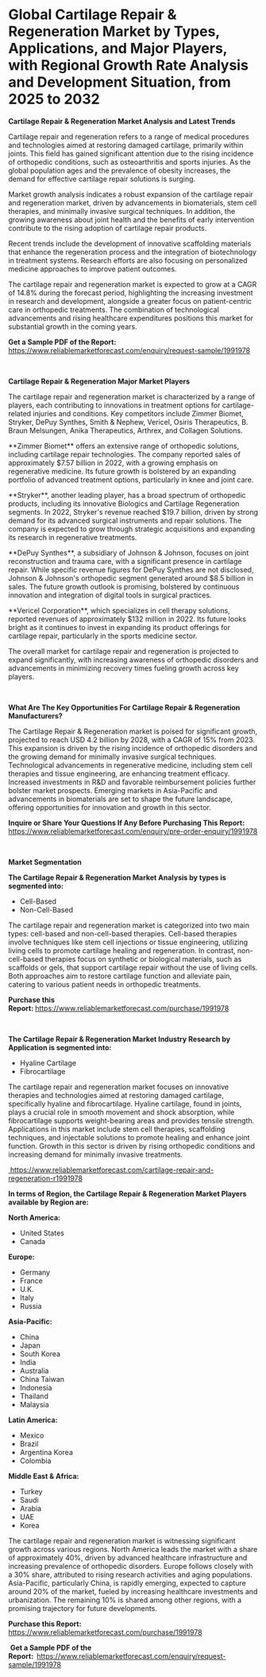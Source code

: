 <p><h1>Global Cartilage Repair & Regeneration Market by Types, Applications, and Major Players, with Regional Growth Rate Analysis and Development Situation, from 2025 to 2032</h1></p><p><strong>Cartilage Repair & Regeneration Market Analysis and Latest Trends</strong></p>
<p><p>Cartilage repair and regeneration refers to a range of medical procedures and technologies aimed at restoring damaged cartilage, primarily within joints. This field has gained significant attention due to the rising incidence of orthopedic conditions, such as osteoarthritis and sports injuries. As the global population ages and the prevalence of obesity increases, the demand for effective cartilage repair solutions is surging.</p><p>Market growth analysis indicates a robust expansion of the cartilage repair and regeneration market, driven by advancements in biomaterials, stem cell therapies, and minimally invasive surgical techniques. In addition, the growing awareness about joint health and the benefits of early intervention contribute to the rising adoption of cartilage repair products.</p><p>Recent trends include the development of innovative scaffolding materials that enhance the regeneration process and the integration of biotechnology in treatment systems. Research efforts are also focusing on personalized medicine approaches to improve patient outcomes. </p><p>The cartilage repair and regeneration market is expected to grow at a CAGR of 14.8% during the forecast period, highlighting the increasing investment in research and development, alongside a greater focus on patient-centric care in orthopedic treatments. The combination of technological advancements and rising healthcare expenditures positions this market for substantial growth in the coming years.</p></p>
<p><strong>Get a Sample PDF of the Report:&nbsp;</strong> <a href="https://www.reliablemarketforecast.com/enquiry/request-sample/1991978?utm_campaign=3563&utm_medium=2&utm_source=Github&utm_content=ia&utm_term=13042025&utm_id=cartilage-repair-regeneration">https://www.reliablemarketforecast.com/enquiry/request-sample/1991978</a></p>
<p>&nbsp;</p>
<p><strong>Cartilage Repair & Regeneration Major Market Players</strong></p>
<p><p>The cartilage repair and regeneration market is characterized by a range of players, each contributing to innovations in treatment options for cartilage-related injuries and conditions. Key competitors include Zimmer Biomet, Stryker, DePuy Synthes, Smith & Nephew, Vericel, Osiris Therapeutics, B. Braun Melsungen, Anika Therapeutics, Arthrex, and Collagen Solutions.</p><p>**Zimmer Biomet** offers an extensive range of orthopedic solutions, including cartilage repair technologies. The company reported sales of approximately $7.57 billion in 2022, with a growing emphasis on regenerative medicine. Its future growth is bolstered by an expanding portfolio of advanced treatment options, particularly in knee and joint care.</p><p>**Stryker**, another leading player, has a broad spectrum of orthopedic products, including its innovative Biologics and Cartilage Regeneration segments. In 2022, Stryker's revenue reached $19.7 billion, driven by strong demand for its advanced surgical instruments and repair solutions. The company is expected to grow through strategic acquisitions and expanding its research in regenerative treatments.</p><p>**DePuy Synthes**, a subsidiary of Johnson & Johnson, focuses on joint reconstruction and trauma care, with a significant presence in cartilage repair. While specific revenue figures for DePuy Synthes are not disclosed, Johnson & Johnson's orthopedic segment generated around $8.5 billion in sales. The future growth outlook is promising, bolstered by continuous innovation and integration of digital tools in surgical practices.</p><p>**Vericel Corporation**, which specializes in cell therapy solutions, reported revenues of approximately $132 million in 2022. Its future looks bright as it continues to invest in expanding its product offerings for cartilage repair, particularly in the sports medicine sector.</p><p>The overall market for cartilage repair and regeneration is projected to expand significantly, with increasing awareness of orthopedic disorders and advancements in minimizing recovery times fueling growth across key players.</p></p>
<p>&nbsp;</p>
<p><strong>What Are The Key Opportunities For Cartilage Repair & Regeneration Manufacturers?</strong></p>
<p><p>The Cartilage Repair & Regeneration market is poised for significant growth, projected to reach USD 4.2 billion by 2028, with a CAGR of 15% from 2023. This expansion is driven by the rising incidence of orthopedic disorders and the growing demand for minimally invasive surgical techniques. Technological advancements in regenerative medicine, including stem cell therapies and tissue engineering, are enhancing treatment efficacy. Increased investments in R&D and favorable reimbursement policies further bolster market prospects. Emerging markets in Asia-Pacific and advancements in biomaterials are set to shape the future landscape, offering opportunities for innovation and growth in this sector.</p></p>
<p><strong>Inquire or Share Your Questions If Any Before Purchasing This Report:</strong> <a href="https://www.reliablemarketforecast.com/enquiry/pre-order-enquiry/1991978?utm_campaign=3563&utm_medium=2&utm_source=Github&utm_content=ia&utm_term=13042025&utm_id=cartilage-repair-regeneration">https://www.reliablemarketforecast.com/enquiry/pre-order-enquiry/1991978</a></p>
<p>&nbsp;</p>
<p><strong>Market Segmentation</strong></p>
<p><strong>The Cartilage Repair & Regeneration Market Analysis by types is segmented into:</strong></p>
<p><ul><li>Cell-Based</li><li>Non-Cell-Based</li></ul></p>
<p><p>The cartilage repair and regeneration market is categorized into two main types: cell-based and non-cell-based therapies. Cell-based therapies involve techniques like stem cell injections or tissue engineering, utilizing living cells to promote cartilage healing and regeneration. In contrast, non-cell-based therapies focus on synthetic or biological materials, such as scaffolds or gels, that support cartilage repair without the use of living cells. Both approaches aim to restore cartilage function and alleviate pain, catering to various patient needs in orthopedic treatments.</p></p>
<p><strong>Purchase this Report:&nbsp;</strong><a href="https://www.reliablemarketforecast.com/purchase/1991978?utm_campaign=3563&utm_medium=2&utm_source=Github&utm_content=ia&utm_term=13042025&utm_id=cartilage-repair-regeneration">https://www.reliablemarketforecast.com/purchase/1991978</a></p>
<p>&nbsp;</p>
<p><strong>The Cartilage Repair & Regeneration Market Industry Research by Application is segmented into:</strong></p>
<p><ul><li>Hyaline Cartilage</li><li>Fibrocartilage</li></ul></p>
<p><p>The cartilage repair and regeneration market focuses on innovative therapies and technologies aimed at restoring damaged cartilage, specifically hyaline and fibrocartilage. Hyaline cartilage, found in joints, plays a crucial role in smooth movement and shock absorption, while fibrocartilage supports weight-bearing areas and provides tensile strength. Applications in this market include stem cell therapies, scaffolding techniques, and injectable solutions to promote healing and enhance joint function. Growth in this sector is driven by rising orthopedic conditions and increasing demand for minimally invasive treatments.</p></p>
<p><a href="https://www.reliablemarketforecast.com/cartilage-repair-and-regeneration-r1991978?utm_campaign=3563&utm_medium=2&utm_source=Github&utm_content=ia&utm_term=13042025&utm_id=cartilage-repair-regeneration">&nbsp;https://www.reliablemarketforecast.com/cartilage-repair-and-regeneration-r1991978</a></p>
<p><strong>In terms of Region, the Cartilage Repair & Regeneration Market Players available by Region are:</strong></p>
<p>
    <p> <strong> North America: </strong>
        <ul>
            <li>United States</li>
            <li>Canada</li>
        </ul>
        </p> 
    <p> <strong> Europe: </strong>
        <ul>
            <li>Germany</li>
            <li>France</li>
            <li>U.K.</li>
            <li>Italy</li>
            <li>Russia</li>
        </ul>
        </p> 
    <p> <strong> Asia-Pacific: </strong>
        <ul>
            <li>China</li>
            <li>Japan</li>
            <li>South Korea</li>
            <li>India</li>
            <li>Australia</li>
            <li>China Taiwan</li>
            <li>Indonesia</li>
            <li>Thailand</li>
            <li>Malaysia</li>
        </ul>
        </p> 
    <p> <strong> Latin America: </strong>
        <ul>
            <li>Mexico</li>
            <li>Brazil</li>
            <li>Argentina Korea</li>
            <li>Colombia</li>
        </ul>
        </p> 
    <p> <strong> Middle East & Africa: </strong>
        <ul>
            <li>Turkey</li>
            <li>Saudi</li>
            <li>Arabia</li>
            <li>UAE</li>
            <li>Korea</li>
        </ul>
    </p>
    </p>
<p><p>The cartilage repair and regeneration market is witnessing significant growth across various regions. North America leads the market with a share of approximately 40%, driven by advanced healthcare infrastructure and increasing prevalence of orthopedic disorders. Europe follows closely with a 30% share, attributed to rising research activities and aging populations. Asia-Pacific, particularly China, is rapidly emerging, expected to capture around 20% of the market, fueled by increasing healthcare investments and urbanization. The remaining 10% is shared among other regions, with a promising trajectory for future developments.</p></p>
<p><strong>Purchase this Report: </strong><a href="https://www.reliablemarketforecast.com/purchase/1991978?utm_campaign=3563&utm_medium=2&utm_source=Github&utm_content=ia&utm_term=13042025&utm_id=cartilage-repair-regeneration">https://www.reliablemarketforecast.com/purchase/1991978</a></p>
<p>&nbsp;<strong>Get a Sample PDF of the Report:&nbsp;&nbsp;</strong><a href="https://www.reliablemarketforecast.com/enquiry/request-sample/1991978?utm_campaign=3563&utm_medium=2&utm_source=Github&utm_content=ia&utm_term=13042025&utm_id=cartilage-repair-regeneration">https://www.reliablemarketforecast.com/enquiry/request-sample/1991978</a></p>
<p><strong></strong></p>
<p><p></p><p></p><p></p></p>